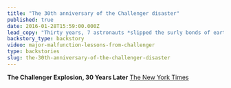 ```yaml
---
title: "The 30th anniversary of the Challenger disaster"
published: true
date: 2016-01-28T15:59:00.000Z
lead_copy: "Thirty years, 7 astronauts *slipped the surly bonds of earth to touch the face of God.* Our Emmy-winning story looks at how a terribly wrong decision was made. Watch:"
backstory_type: backstory
video: major-malfunction-lessons-from-challenger
type: backstories
slug: the-30th-anniversary-of-the-challenger-disaster
---
```


**The Challenger Explosion, 30 Years Later**
[The New York Times](http://www.nytimes.com/interactive/2016/01/29/science/space/challenger-explosion-30-year-anniversary.html)

